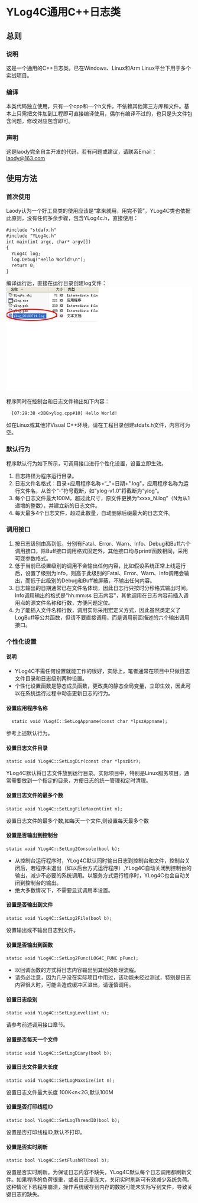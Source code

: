 # YLog4C通用C++日志类  

## 总则
### 说明
这是一个通用的C++日志类，已在Windows、Linux和Arm Linux平台下用于多个实战项目。

### 编译
本类代码独立使用，只有一个cpp和一个h文件，不依赖其他第三方库和文件。基本上只需把文件加到工程即可直接编译使用，偶尔有编译不过的，也只是头文件包含问题，修改对应包含即可。

### 声明
这是laody完全自主开发的代码，若有问题或建议，请联系Email：laody@163.com

## 使用方法
### 首次使用
Laody认为一个好工具类的使用应该是“拿来就用，用完不管”，YLog4C类也依据此原则，没有任何多余步骤，包含YLog4c.h，直接使用：  

	#include "stdafx.h"  
	#include "YLog4c.h"  
	int main(int argc, char* argv[])  
	{  
	  YLog4C log;  
	  log.Debug("Hello World!\n");  
	  return 0;  
	}

编译运行后，直接在运行目录创建log文件：  
![pic](pic01.png)

程序同时在控制台和日志文件输出如下内容：  

	  [07:29:38 <DBG>ylog.cpp#10] Hello World!

如在Linux或其他非Visual C++环境，请在工程目录创建stdafx.h文件，内容可为空。


### 默认行为
程序默认行为如下所示，可调用接口进行个性化设置，设置立即生效。  

1. 日志路径为程序运行目录。
2. 日志文件名格式：目录+应用程序名称+“_"+日期+".log"，应用程序名称为运行文件名，从首个“-”符号截断，如“ylog-v1.0”将截断为“ylog”。  
3. 每个日志文件最大100M，超过此尺寸，原文件更换为“xxxx_N.log”（N为从1递增的整数），并建立新的日志文件。
4. 每天最多4个日志文件，超过此数量，自动删除后缀最大的日志文件。

### 调用接口

1. 按日志级别由高到低，分别有Fatal、Error、Warn、Info、Debug和Buff六个调用接口，除Buff接口调用格式固定外，其他接口均与printf函数相同，采用可变参数格式。
2. 低于当前已设置级别的调用不会输出任何内容，比如假设系统正常上线运行后，设置了级别为Info，则高于此级别的Fatal、Error、Warn、Info调用会输出，而低于此级别的Debug和Buff被屏蔽，不输出任何内容。
3. 日志输出的日期通常已在文件名体现，因此日志行只按时分秒格式输出时间。Info调用输出的格式是“hh:mm:ss <INF>日志内容”，其他调用在日志内容前插入调用点的源文件名称和行数，方便问题定位。
4. 为了能插入文件名和行数，调用实际采用宏定义方式，因此虽然类定义了LogBuff等公共函数，但请不要直接调用，而是调用前面描述的六个输出调用接口。

### 个性化设置

#### 说明

* YLog4C不需任何设置就能工作的很好，实际上，笔者通常在项目中只做日志文件目录和日志级别两种设置。
* 个性化设置函数是静态成员函数，更改类的静态全局变量，立即生效，因此可以在系统运行过程中动态更新日志的行为。

#### 设置应用程序名称

	  static void YLog4C::SetLogAppname(const char *lpszAppname); 
参考上述默认行为。

#### 设置日志文件目录

	static void YLog4C::SetLogDir(const char *lpszDir);
YLog4C默认将日志文件放到运行目录。实际项目中，特别是Linux服务项目，通常需要放到一个指定的目录，方便日志的统一管理和定时清理。

#### 设置日志文件的最多个数

	static void YLog4C::SetLogFileMaxcnt(int n);
设置日志文件的最多个数,如每天一个文件,则设置每天最多个数

#### 设置是否输出到控制台
	static void YLog4C::SetLog2Console(bool b);
* 从控制台运行程序时，YLog4C默认同时输出日志到控制台和文件，控制台关闭后，若程序未退出（如以后台方式运行程序）,YLog4C自动关闭到控制台的输出，减少不必要的系统调用。以服务方式运行程序时，YLog4C也会自动关闭到控制台的输出。
* 绝大多数情况下，不需要显式调用本设置。

#### 设置是否输出到文件
	static void YLog4C::SetLog2File(bool b); 

设置输出或不输出日志到文件。

#### 设置是否输出到函数
	static void YLog4C::SetLog2Func(LOG4C_FUNC pFunc);
* 以回调函数的方式将日志内容输出到其他的处理流程。
* 请务必注意，因为几乎没在实际项目中用过，该功能未经过测试，特别是日志内容很大时，可能会造成缓冲区溢出，请谨慎调用。

#### 设置日志级别
	static void YLog4C::SetLogLevel(int n); 
请参考前述调用接口章节。

#### 设置是否每天一个文件
	static void YLog4C::SetLogDiary(bool b); 

#### 设置日志文件最大长度
	static void YLog4C::SetLogMaxsize(int n);  
设置日志文件最大长度 100K<n<2G,默认100M

#### 设置是否打印线程ID
	static bool YLog4C::SetLogThreadID(bool b); 
设置是否打印线程ID,默认不打印。

#### 设置是否实时刷新
	static bool YLog4C::SetFlushRT(bool b);
设置是否实时刷新。为保证日志内容不缺失，YLog4C默认每个日志调用都刷新文件。如果程序的负荷很重，或者日志量庞大，关闭实时刷新可有效减少系统负荷。这种情况下若程序崩溃，操作系统缓存到内存的数据可能未实际写到文件，导致关键日志的缺失。



